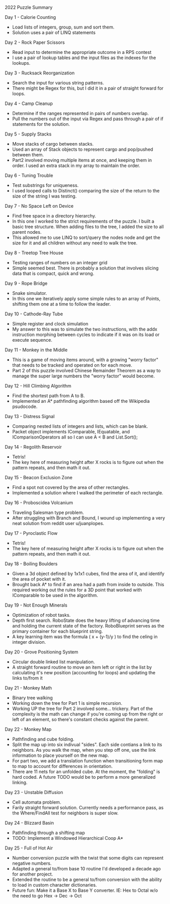 2022 Puzzle Summary 

Day 1 - Calorie Counting
- Load lists of integers, group, sum and sort them.
- Solution uses a pair of LINQ statements

Day 2 - Rock Paper Scissors
- Read input to determine the appropriate outcome in a RPS contest
- I use a pair of lookup tables and the input files as the indexes for the lookups.

Day 3 - Rucksack Reorganization
- Search the input for various string patterns. 
- There might be Regex for this, but I did it in a pair of straight forward for loops.

Day 4 - Camp Cleanup
- Determine if the ranges represented in pairs of numbers overlap. 
- Pull the numbers out of the input via Regex and pass through a pair of if statements for the solution.

Day 5 - Supply Stacks
- Move stacks of cargo between stacks. 
- Used an array of Stack objects to represent cargo and pop/pushed between them.
- Part2 involved moving multiple items at once, and keeping them in order. I used an extra stack in my array to maintain the order. 

Day 6 - Tuning Trouble
- Test substrings for uniqueness. 
- I used looped calls to Distinct() comparing the size of the return to the size of the string I was testing. 

Day 7 - No Space Left on Device
- Find free space in a directory hierarchy.
- In this one I worked to the strict requirements of the puzzle. I built a basic tree structure. When adding files to the tree, I added the size to all parent nodes.
- This allowed me to use LINQ to sort/query the nodes node and get the size for it and all children without any need to walk the tree. 

Day 8 - Treetop Tree House
- Testing ranges of numbers on an integer grid
- Simple seemed best. There is probably a solution that involves slicing data that is compact, quick and wrong.

Day 9 - Rope Bridge
- Snake simulator.
- In this one we iteratively  apply some simple rules to an array of Points, shifting them one at a time to follow the leader.

Day 10 - Cathode-Ray Tube
- Simple register and clock simulation
- My answer to this was to simulate the two instructions, with the addx instruction morphing between cycles to indicate if it was on its load or execute sequence. 

Day 11 - Monkey in the Middle
- This is a game of moving items around, with a growing "worry factor" that needs to be tracked and operated on for each move. 
- Part 2 of this puzzle involved Chinese Remainder Theorem as a way to manage the super large numbers the "worry factor" would become.

Day 12 - Hill Climbing Algorithm
- Find the shortest path from A to B. 
- Implemented an A* pathfinding algorithm based off the Wikipedia psudocode. 

Day 13 - Distress Signal
- Comparing nested lists of integers and lists, which can be blank. 
- Packet object implements IComparable, IEquatable, and IComparisonOperators all so I can use A < B and List<Packet>.Sort();

Day 14 - Regolith Reservoir
- Tetris! 
- The key here of measuring height after X rocks is to figure out when the pattern repeats, and then math it out.

Day 15 - Beacon Exclusion Zone
- Find a spot not covered by the area of other rectangles. 
- Implemented a solution where I walked the perimeter of each rectangle.

Day 16 - Proboscidea Volcanium
- Traveling Salesman type problem. 
- After struggling with Branch and Bound, I wound up implementing a very neat solution from reddit user u/juanplopes.

Day 17 - Pyroclastic Flow
- Tetris! 
- The key here of measuring height after X rocks is to figure out when the pattern repeats, and then math it out.

Day 18 - Boiling Boulders
- Given a 3d object defined by 1x1x1 cubes, find the area of it, and identify the area of pocket with it. 
- Brought back A* to find if an area had a path from inside to outside. This required working out the rules for a 3D point that worked with IComparable to be used in the algorithm.

Day 19 - Not Enough Minerals
- Optimization of robot tasks.
- Depth first search. RoboState does the heavy lifting of advancing time and holding the current state of the factory. RoboBlueprint serves as the primary container for each blueprint string.
- A key learning item was the formula ( x + (y-1)/y ) to find the celing in integer division. 

Day 20 - Grove Positioning System
- Circular double linked list manipulation.
- A straight forward routine to move an item left or right in the list by calculating it's new position (accounting for loops) and updating the links to/from it

Day 21 - Monkey Math
- Binary tree walking
- Working down the tree for Part 1 is simple recursion.
- Working UP the tree for Part 2 involved some... trickery. Part of the complexity is the math can change if you're coming up from the right or left of an element, so there's constant checks against the parent. 

Day 22 - Monkey Map
- Pathfinding and cube folding.
- Split the map up into six indivual "sides". Each side contians a link to its neighbors. As you walk the map, when you step off one, use the link information to place yourself on the new map.
- For part two, we add a translation function when transitioning form map to map to account for differences in orientation.
- There are 11 nets for an unfolded cube. At the moment, the "folding" is hard coded. A future TODO would be to perform a more generalized linking.

Day 23 - Unstable Diffusion
- Cell automata problem.
- Farily straight forward solution. Currently needs a performance pass, as the Where/FindAll test for neighbors is super slow.

Day 24 - Blizzard Basin
- Pathfinding through a shifting map
- TODO: Implement a Windowed Hierarchical Coop A* 

Day 25 - Full of Hot Air
- Number conversion puzzle with the twist that some digits can represent negative numbers. 
- Adapted a general to/from base 10 routine I'd developed a decade ago for another project.
- Extended the routine to be a general to/from conversion with the ability to load in custom character dictionaries. 
- Future fun: Make it a Base X to Base Y converter. IE: Hex to Octal w/o the need to go Hex -> Dec -> Oct